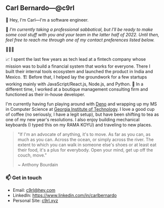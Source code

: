 ## Carl Bernardo—@c9rl 

👋 Hey, I'm Carl—I'm a software engineer.

💪 *I'm currently taking a professional sabbatical, but I'll be ready to make some cool stuff with you and your team in the latter half of 2022. Until then, feel free to reach me through one of my contact preferences listed below.*

🙏🙏🙏

📈 I spent the last few years as tech lead at a fintech company whose mission was to build a financial system that works for everyone. There I built their internal tools ecosystem and launched the product in India and Mexico. 🏗️ Before that, I helped lay the groundwork for a few startups working mainly with JavaScript/React.js, Node.js, and Python. 🦖 In a different time, I worked at a boutique management consulting firm and functioned as their in-house developer.

I'm currently having fun playing around with [Deno](https://deno.land/) and wrapping up my MS in Computer Science at [Georgia Institute of Technology](https://www.gatech.edu/). I love a good cup of coffee (no seriously, I have a legit setup), but have been shifting to tea as one of my new year's resolutions. I also enjoy building mechanical keyboards (I typed this on my RAMA KOYU) and traveling to new places.

> "If I'm an advocate of anything, it's to move. As far as you can, as much as you can. Across the ocean, or simply across the river. The extent to which you can walk in someone else's shoes or at least eat their food, it's a plus for everybody. Open your mind, get up off the couch, move."
> 
> ~ Anthony Bourdain

### 📫 Get in touch

* Email: c9rl@hey.com
* LinkedIn: https://www.linkedin.com/in/carlbernardo
* Personal Site: [c9rl.xyz](https://www.c9rl.xyz/)
